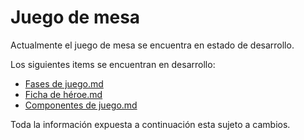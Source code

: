# Juego de mesa

Actualmente el juego de mesa se encuentra en estado de desarrollo.

Los siguientes items se encuentran en desarrollo:

* [Fases  de juego.md](https://github.com/smenaaliaga/juego-de-mesa/blob/master/Fases%20de%20juego.md)
* [Ficha de héroe.md](https://github.com/smenaaliaga/juego-de-mesa/blob/master/Ficha%20de%20heroe.md)
* [Componentes de juego.md](https://github.com/smenaaliaga/juego-de-mesa/blob/master/Componentes%20de%20juego.md)

Toda la información expuesta a continuación esta sujeto a cambios.
